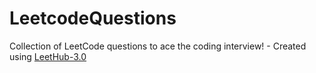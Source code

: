 # LeetcodeQuestions
Collection of LeetCode questions to ace the coding interview! - Created using [LeetHub-3.0](https://github.com/raphaelheinz/LeetHub-3.0)
